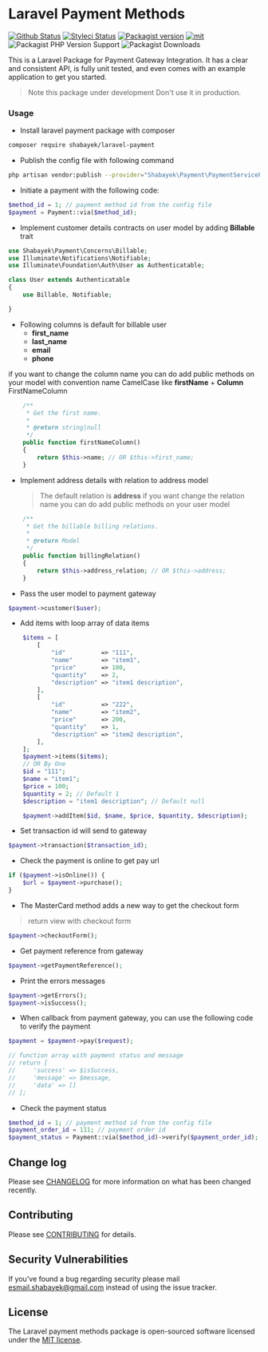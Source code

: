 # Laravel Payment Methods

[![Github Status](https://github.com/shabayekdes/laravel-payment/actions/workflows/tests.yml/badge.svg)](https://github.com/shabayekdes/laravel-payment/actions) [![Styleci Status](https://github.styleci.io/repos/421966331/shield?style=flat&branch=develop)](https://github.styleci.io/repos/421966331) [![Packagist version](https://img.shields.io/packagist/v/shabayek/laravel-payment)](https://packagist.org/packages/shabayek/laravel-payment) [![mit](https://img.shields.io/apm/l/laravel)](https://packagist.org/packages/shabayek/laravel-payment) ![Packagist PHP Version Support](https://img.shields.io/packagist/php-v/shabayek/laravel-payment) ![Packagist Downloads](https://img.shields.io/packagist/dt/shabayek/laravel-payment)

This is a Laravel Package for Payment Gateway Integration. It has a clear and consistent API, is fully unit tested, and even comes with an example application to get you started.

> Note this package under development Don't use it in production.

### Usage

- Install laravel payment package with composer

```bash
composer require shabayek/laravel-payment
```

- Publish the config file with following command

```bash
php artisan vendor:publish --provider="Shabayek\Payment\PaymentServiceProvider" --tag=config
```

- Initiate a payment with the following code:

```php
$method_id = 1; // payment method id from the config file
$payment = Payment::via($method_id);
```

- Implement customer details contracts on user model by adding **Billable** trait

```php
use Shabayek\Payment\Concerns\Billable;
use Illuminate\Notifications\Notifiable;
use Illuminate\Foundation\Auth\User as Authenticatable;

class User extends Authenticatable
{
    use Billable, Notifiable;

}
```

- Following columns is default for billable user
  - **first_name**
  - **last_name**
  - **email**
  - **phone**

if you want to change the column name you can do add public methods on your model with convention name CamelCase like **firstName** + **Column**
FirstNameColumn

```php
    /**
     * Get the first name.
     *
     * @return string|null
     */
    public function firstNameColumn()
    {
        return $this->name; // OR $this->first_name;
    }
```

- Implement address details with relation to address model
  > The default relation is **address** if you want change the relation name you can do add public methods on your user model

```php
    /**
     * Get the billable billing relations.
     *
     * @return Model
     */
    public function billingRelation()
    {
        return $this->address_relation; // OR $this->address;
    }
```

- Pass the user model to payment gateway

```php
$payment->customer($user);
```

- Add items with loop array of data items

```php
    $items = [
        [
            "id"          => "111",
            "name"        => "item1",
            "price"       => 100,
            "quantity"    => 2,
            "description" => "item1 description",
        ],
        [
            "id"          => "222",
            "name"        => "item2",
            "price"       => 200,
            "quantity"    => 1,
            "description" => "item2 description",
        ],
    ];
    $payment->items($items);
    // OR By One
    $id = "111";
    $name = "item1";
    $price = 100;
    $quantity = 2; // Default 1
    $description = "item1 description"; // Default null

    $payment->addItem($id, $name, $price, $quantity, $description);
```

- Set transaction id will send to gateway

```php
$payment->transaction($transaction_id);
```

- Check the payment is online to get pay url

```php
if ($payment->isOnline()) {
    $url = $payment->purchase();
}
```

- The MasterCard method adds a new way to get the checkout form
> return view with checkout form

```php
$payment->checkoutForm();
```

- Get payment reference from gateway

```php
$payment->getPaymentReference();
```

- Print the errors messages

```php
$payment->getErrors();
$payment->isSuccess();
```

- When callback from payment gateway, you can use the following code to verify the payment

```php
$payment = $payment->pay($request);

// function array with payment status and message
// return [
//     'success' => $isSuccess,
//     'message' => $message,
//     'data' => []
// ];
```

- Check the payment status

```php
$method_id = 1; // payment method id from the config file
$payment_order_id = 111; // payment order id
$payment_status = Payment::via($method_id)->verify($payment_order_id);
```

## Change log

Please see [CHANGELOG](https://github.com/shabayekdes/laravel-payment/blob/main/CHANGELOG.md) for more information on what has been changed recently.


## Contributing

Please see [CONTRIBUTING](https://github.com/shabayekdes/laravel-payment/blob/main/CONTRIBUTING.md) for details.


## Security Vulnerabilities

If you've found a bug regarding security please mail [esmail.shabayek@gmail.com](mailto:esmail.shabayek@gmail.com) instead of using the issue tracker.


## License

The Laravel payment methods package is open-sourced software licensed under the [MIT license](https://github.com/shabayekdes/laravel-payment/blob/main/LICENSE).
